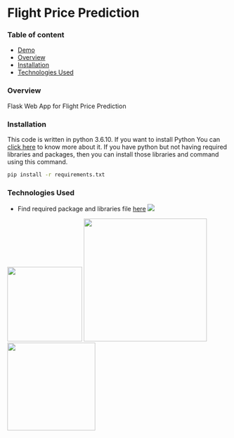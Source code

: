 # Flight Price Prediction

### Table of content
 * [Demo](#Demo)
 * [Overview](#Overview)
 * [Installation](#Installation)
 * [Technologies Used](#Technologies-Used)
 
 ### Overview
 Flask Web App for Flight Price Prediction
 
 ### Installation
This code is written in python 3.6.10. If you want to install Python You can [click here](https://realpython.com/installing-python/) to know more about it. If you have python but not having required libraries and packages, then you can install those libraries and command using this command.
 ```bash
pip install -r requirements.txt
```


### Technologies Used
* Find required package and libraries file [here](www.google.com)
![](https://forthebadge.com/images/badges/made-with-python.svg)

[<img target="_blank" src="https://flask.palletsprojects.com/en/1.1.x/_images/flask-logo.png" width=170>](https://flask.palletsprojects.com/en/1.1.x/) [<img target="_blank" src="https://number1.co.za/wp-content/uploads/2017/10/gunicorn_logo-300x85.png" width=280>](https://gunicorn.org) [<img target="_blank" src="https://scikit-learn.org/stable/_static/scikit-learn-logo-small.png" width=200>](https://scikit-learn.org/stable/) 

 
 
